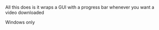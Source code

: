 All this does is it wraps a GUI with a progress bar whenever you want a video downloaded

Windows only

